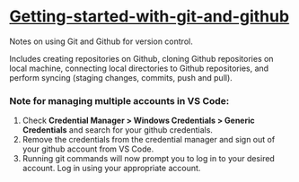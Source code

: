 ﻿# [Getting-started-with-git-and-github](https://github.com/jarencecasisirano/Getting-started-with-git-and-github)

Notes on using Git and Github for version control.

Includes creating repositories on Github, cloning Github repositories on local machine, connecting local directories to Github repositories, and perform syncing (staging changes, commits, push and pull).

### Note for managing multiple accounts in VS Code:
1. Check **Credential Manager > Windows Credentials > Generic Credentials** and search for your github credentials.
2. Remove the credentials from the credential manager and sign out of your github account from VS Code.
3. Running git commands will now prompt you to log in to your desired account. Log in using your appropriate account.
